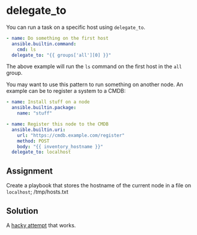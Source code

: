 # delegate_to

You can run a task on a specific host using `delegate_to`.

```yaml
- name: Do something on the first host
  ansible.builtin.command:
    cmd: ls
  delegate_to: "{{ groups['all'][0] }}"
```

The above example will run the `ls` command on the first host in the `all` group.

You may want to use this pattern to run something on another node. An example can be to register a system to a CMDB:

```yaml
- name: Install stuff on a node
  ansible.builtin.package:
    name: "stuff"

- name: Register this node to the CMDB
  ansible.builtin.uri:
    url: "https://cmdb.example.com/register"
    method: POST
    body: "{{ inventory_hostname }}"
  delegate_to: localhost
```

## Assignment

Create a playbook that stores the hostname of the current node in a file on `localhost`; /tmp/hosts.txt

## Solution

A [hacky attempt](https://github.com/robertdebock/learn-ansible-solutions/blob/master/delegate_to/) that works.
